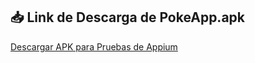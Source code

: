 ## 📥 Link de Descarga de PokeApp.apk  
[Descargar APK para Pruebas de Appium](https://1drv.ms/u/c/65772238be38fd43/EQKHTEolPWpEmLltl_TzaF4B6S4acnuqJg8ds8dMqGDwnA?e=YNUdSi)  
